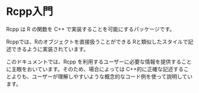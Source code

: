 # Rcpp入門

Rcpp は R の関数を C++ で実装することを可能にするパッケージです。

Rcppでは、Rのオブジェクトを直接扱うことができる
Rと類似したスタイルで記述できるように実装されています。



このドキュメントでは、Rcpp を利用するユーザーに必要な情報を提供することに主眼をおいています。そのため、場合によっては C++的に正確な記述することよりも、ユーザーが理解しやすいような概念的なコード例を使って説明しています。



